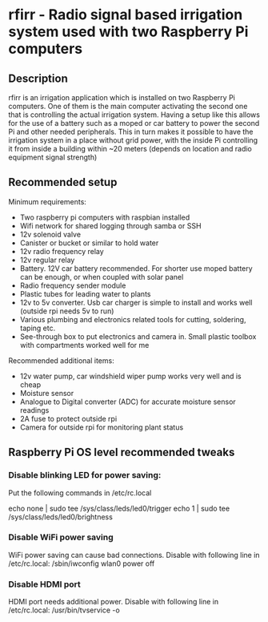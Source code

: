# rfirr - Radio signal based irrigation system used with two Raspberry Pi computers

## Description

rfirr is an irrigation application which is installed on two Raspberry Pi computers. One of them is the main computer activating the second one that is controlling the actual irrigation system. Having a setup like this allows for the use of a battery such as a moped or car battery to power the second Pi and other needed peripherals. This in turn makes it possible to have the irrigation system in a place without grid power, with the inside Pi controlling it from inside a building within ~20 meters (depends on location and radio equipment signal strength) 

## Recommended setup

Minimum requirements:
* Two raspberry pi computers with raspbian installed
* Wifi network for shared logging through samba or SSH
* 12v solenoid valve
* Canister or bucket or similar to hold water 
* 12v radio frequency relay 
* 12v regular relay
* Battery. 12V car battery recommended. For shorter use moped battery can be enough, or when coupled with solar panel
* Radio frequency sender module 
* Plastic tubes for leading water to plants
* 12v to 5v converter. Usb car charger is simple to install and works well (outside rpi needs 5v to run)
* Various plumbing and electronics related tools for cutting, soldering, taping etc.
* See-through box to put electronics and camera in. Small plastic toolbox with compartments worked well for me

Recommended additional items:
* 12v water pump, car windshield wiper pump works very well and is cheap
* Moisture sensor
* Analogue to Digital converter (ADC) for accurate moisture sensor readings 
* 2A fuse to protect outside rpi
* Camera for outside rpi for monitoring plant status

## Raspberry Pi OS level recommended tweaks
### Disable blinking LED for power saving:
Put the following commands in /etc/rc.local

echo none | sudo tee /sys/class/leds/led0/trigger
echo 1 | sudo tee /sys/class/leds/led0/brightness

### Disable WiFi power saving
WiFi power saving can cause bad connections. Disable with following line in /etc/rc.local:
/sbin/iwconfig wlan0 power off

### Disable HDMI port
HDMI port needs additional power. Disable with following line in /etc/rc.local:
/usr/bin/tvservice -o
